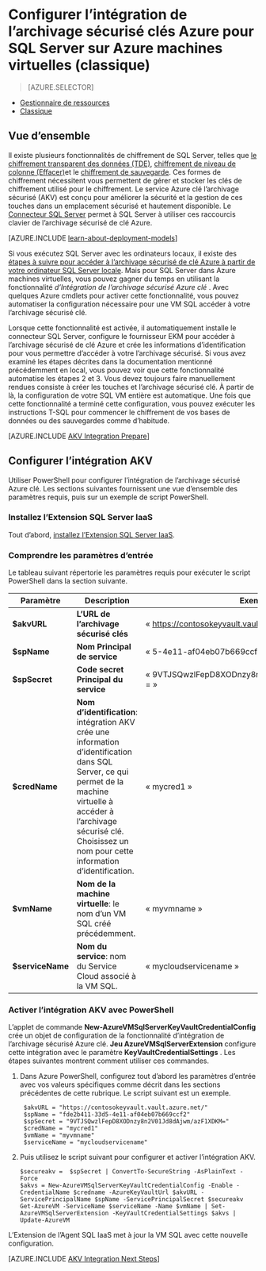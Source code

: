 <properties
    pageTitle="Configurer l’intégration de l’archivage sécurisé clés Azure pour SQL Server sur Azure machines virtuelles (classique)"
    description="Découvrez comment automatiser la configuration de chiffrement de SQL Server pour une utilisation avec l’archivage sécurisé de clé Azure. Cette rubrique explique comment utiliser l’intégration de l’archivage sécurisé clé Azure avec SQL Server machines virtuelles créer dans le modèle de déploiement classique."
    services="virtual-machines-windows"
    documentationCenter=""
    authors="rothja"
    manager="jhubbard"
    editor=""
    tags="azure-service-management"/>

<tags
    ms.service="virtual-machines-windows"
    ms.devlang="na"
    ms.topic="article"
    ms.tgt_pltfrm="vm-windows-sql-server"
    ms.workload="infrastructure-services"
    ms.date="09/26/2016"
    ms.author="jroth"/>

# <a name="configure-azure-key-vault-integration-for-sql-server-on-azure-vms-classic"></a>Configurer l’intégration de l’archivage sécurisé clés Azure pour SQL Server sur Azure machines virtuelles (classique)

> [AZURE.SELECTOR]
- [Gestionnaire de ressources](virtual-machines-windows-ps-sql-keyvault.md)
- [Classique](virtual-machines-windows-classic-ps-sql-keyvault.md)

## <a name="overview"></a>Vue d’ensemble
Il existe plusieurs fonctionnalités de chiffrement de SQL Server, telles que [le chiffrement transparent des données (TDE)](https://msdn.microsoft.com/library/bb934049.aspx), [chiffrement de niveau de colonne (Effacer)](https://msdn.microsoft.com/library/ms173744.aspx)et le [chiffrement de sauvegarde](https://msdn.microsoft.com/library/dn449489.aspx). Ces formes de chiffrement nécessitent vous permettent de gérer et stocker les clés de chiffrement utilisé pour le chiffrement. Le service Azure clé l’archivage sécurisé (AKV) est conçu pour améliorer la sécurité et la gestion de ces touches dans un emplacement sécurisé et hautement disponible. Le [Connecteur SQL Server](http://www.microsoft.com/download/details.aspx?id=45344) permet à SQL Server à utiliser ces raccourcis clavier de l’archivage sécurisé de clé Azure.

[AZURE.INCLUDE [learn-about-deployment-models](../../includes/learn-about-deployment-models-classic-include.md)]

Si vous exécutez SQL Server avec les ordinateurs locaux, il existe des [étapes à suivre pour accéder à l’archivage sécurisé de clé Azure à partir de votre ordinateur SQL Server locale](https://msdn.microsoft.com/library/dn198405.aspx). Mais pour SQL Server dans Azure machines virtuelles, vous pouvez gagner du temps en utilisant la fonctionnalité *d’Intégration de l’archivage sécurisé Azure clé* . Avec quelques Azure cmdlets pour activer cette fonctionnalité, vous pouvez automatiser la configuration nécessaire pour une VM SQL accéder à votre l’archivage sécurisé clé.

Lorsque cette fonctionnalité est activée, il automatiquement installe le connecteur SQL Server, configure le fournisseur EKM pour accéder à l’archivage sécurisé de clé Azure et crée les informations d’identification pour vous permettre d’accéder à votre l’archivage sécurisé. Si vous avez examiné les étapes décrites dans la documentation mentionné précédemment en local, vous pouvez voir que cette fonctionnalité automatise les étapes 2 et 3. Vous devez toujours faire manuellement rendues consiste à créer les touches et l’archivage sécurisé clé. À partir de là, la configuration de votre SQL VM entière est automatique. Une fois que cette fonctionnalité a terminé cette configuration, vous pouvez exécuter les instructions T-SQL pour commencer le chiffrement de vos bases de données ou des sauvegardes comme d’habitude.

[AZURE.INCLUDE [AKV Integration Prepare](../../includes/virtual-machines-sql-server-akv-prepare.md)]

## <a name="configure-akv-integration"></a>Configurer l’intégration AKV
Utiliser PowerShell pour configurer l’intégration de l’archivage sécurisé Azure clé. Les sections suivantes fournissent une vue d’ensemble des paramètres requis, puis sur un exemple de script PowerShell.

### <a name="install-the-sql-server-iaas-extension"></a>Installez l’Extension SQL Server IaaS

Tout d’abord, [installez l’Extension SQL Server IaaS](virtual-machines-windows-classic-sql-server-agent-extension.md).

### <a name="understand-the-input-parameters"></a>Comprendre les paramètres d’entrée
Le tableau suivant répertorie les paramètres requis pour exécuter le script PowerShell dans la section suivante.

|Paramètre|Description|Exemple|
|---|---|---|
|**$akvURL**|**L’URL de l’archivage sécurisé clés**|« https://contosokeyvault.vault.azure.net/ »|
|**$spName**|**Nom Principal de service**|« 5-4e11-af04eb07b669ccf2 fde2b411 - 33d »|
|**$spSecret**|**Code secret Principal du service**|« 9VTJSQwzlFepD8XODnzy8n2V01Jd8dAjwm/azF1XDKM = »|
|**$credName**|**Nom d’identification**: intégration AKV crée une information d’identification dans SQL Server, ce qui permet de la machine virtuelle à accéder à l’archivage sécurisé clé. Choisissez un nom pour cette information d’identification.|« mycred1 »|
|**$vmName**|**Nom de la machine virtuelle**: le nom d’un VM SQL créé précédemment.|« myvmname »|
|**$serviceName**|**Nom du service**: nom du Service Cloud associé à la VM SQL.|« mycloudservicename »|

### <a name="enable-akv-integration-with-powershell"></a>Activer l’intégration AKV avec PowerShell
L’applet de commande **New-AzureVMSqlServerKeyVaultCredentialConfig** crée un objet de configuration de la fonctionnalité d’intégration de l’archivage sécurisé Azure clé. **Jeu AzureVMSqlServerExtension** configure cette intégration avec le paramètre **KeyVaultCredentialSettings** . Les étapes suivantes montrent comment utiliser ces commandes.

1. Dans Azure PowerShell, configurez tout d’abord les paramètres d’entrée avec vos valeurs spécifiques comme décrit dans les sections précédentes de cette rubrique. Le script suivant est un exemple.

        $akvURL = "https://contosokeyvault.vault.azure.net/"
        $spName = "fde2b411-33d5-4e11-af04eb07b669ccf2"
        $spSecret = "9VTJSQwzlFepD8XODnzy8n2V01Jd8dAjwm/azF1XDKM="
        $credName = "mycred1"
        $vmName = "myvmname"
        $serviceName = "mycloudservicename"
2.  Puis utilisez le script suivant pour configurer et activer l’intégration AKV.

        $secureakv =  $spSecret | ConvertTo-SecureString -AsPlainText -Force
        $akvs = New-AzureVMSqlServerKeyVaultCredentialConfig -Enable -CredentialName $credname -AzureKeyVaultUrl $akvURL -ServicePrincipalName $spName -ServicePrincipalSecret $secureakv
        Get-AzureVM -ServiceName $serviceName -Name $vmName | Set-AzureVMSqlServerExtension -KeyVaultCredentialSettings $akvs | Update-AzureVM

L’Extension de l’Agent SQL IaaS met à jour la VM SQL avec cette nouvelle configuration.

[AZURE.INCLUDE [AKV Integration Next Steps](../../includes/virtual-machines-sql-server-akv-next-steps.md)]
